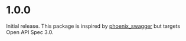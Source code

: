 # 1.0.0

Initial release. This package is inspired by [phoenix_swagger](https://github.com/xerions/phoenix_swagger) but targets Open API Spec 3.0.

